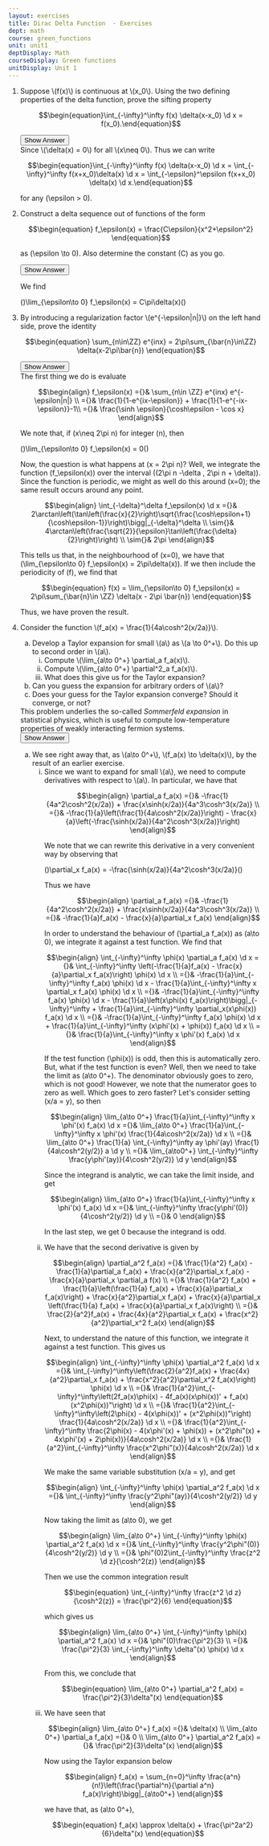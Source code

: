 ```yaml
---
layout: exercises
title: Dirac Delta Function  - Exercises
dept: math
course: green_functions
unit: unit1
deptDisplay: Math
courseDisplay: Green functions
unitDisplay: Unit 1
---
```

<ol>
<li> <div class="exercise">  Suppose \(f(x)\) is continuous at \(x_0\). Using the two defining properties of the delta function, prove the sifting property

$$\begin{equation}\int_{-\infty}^\infty f(x) \delta(x-x_0) \d x = f(x_0).\end{equation}$$

<div class="answerBox"> 
 <button onclick="myFunction('answer5')" class="answerButton">Show Answer</button> 
 <div  id='answer5' class="answer" >
Since \(\delta(x) = 0\) for all \(x\neq 0\). Thus we can write

$$\begin{equation}\int_{-\infty}^\infty f(x) \delta(x-x_0) \d x = \int_{-\infty}^\infty f(x+x_0)\delta(x) \d x = \int_{-\epsilon}^\epsilon f(x+x_0) \delta(x) \d x.\end{equation}$$

for any \(\epsilon > 0\).

</div> 
 </div>

</div> </li>
<li> <div class="exercise">  Construct a delta sequence out of functions of the form 

$$\begin{equation}
f_\epsilon(x) = \frac{C\epsilon}{x^2+\epsilon^2}
\end{equation}$$

as \(\epsilon \to 0\). Also determine the constant \(C\) as you go.

<div class="answerBox"> 
 <button onclick="myFunction('answer22')" class="answerButton">Show Answer</button> 
 <div  id='answer22' class="answer" >


We find 

\(\)\lim_{\epsilon\to 0} f_\epsilon(x) = C\pi\delta(x)\(\)
</div> 
 </div>

</div> </li>
<li> <div class="exercise">  By introducing a regularization factor \(e^{-\epsilon|n|}\) on the left hand side, prove the identity

$$\begin{equation}
\sum_{n\in\ZZ} e^{inx} = 2\pi\sum_{\bar{n}\in\ZZ} \delta(x-2\pi\bar{n})
\end{equation}$$

<div class="answerBox"> 
 <button onclick="myFunction('answer36')" class="answerButton">Show Answer</button> 
 <div  id='answer36' class="answer" >
The first thing we do is evaluate

$$\begin{align}
f_\epsilon(x) ={}& \sum_{n\in \ZZ} e^{inx} e^{-\epsilon|n|} \\
={}& \frac{1}{1-e^{ix-\epsilon}} + \frac{1}{1-e^{-ix-\epsilon}}-1\\
={}& \frac{\sinh \epsilon}{\cosh\epsilon - \cos x}
\end{align}$$

We note that, if \(x\neq 2\pi n\) for integer \(n\), then 

\(\)\lim_{\epsilon\to 0} f_\epsilon(x) = 0\(\)

Now, the question is what happens at \(x = 2\pi n\)? Well, we integrate the function \(f_\epsilon(x)\) over the interval \((2\pi n -\delta , 2\pi n + \delta)\). Since the function is periodic, we might as well do this around \(x=0\); the same result occurs around any point. 

$$\begin{align}
\int_{-\delta}^\delta f_\epsilon(x) \d x ={}& 2\arctan\left(\tan\left(\frac{x}{2}\right)\sqrt{\frac{\cosh\epsilon+1}{\cosh\epsilon-1}}\right)\bigg|_{-\delta}^\delta \\
\sim{}& 4\arctan\left(\frac{\sqrt{2}}{\epsilon}\tan\left(\frac{\delta}{2}\right)\right) \\
\sim{}& 2\pi
\end{align}$$

This tells us that, in the neighbourhood of \(x=0\), we have that \(\lim_{\epsilon\to 0} f_\epsilon(x) = 2\pi\delta(x)\). If we then include the periodicity of \(f\), we find that 

$$\begin{equation}
f(x) = \lim_{\epsilon\to 0} f_\epsilon(x) = 2\pi\sum_{\bar{n}\in \ZZ} \delta(x - 2\pi \bar{n})
\end{equation}$$

Thus, we have proven the result.

</div> 
 </div> 

</div> </li>
<li> <div class="exercise">  Consider the function \(f_a(x) = \frac{1}{4a\cosh^2(x/2a)}\). 

<ol type="a">
<li> Develop a Taylor expansion for small \(a\) as \(a \to 0^+\). Do this up to second order in \(a\). 
<ol type="i">
<li> Compute \(\lim_{a\to 0^+} \partial_a f_a(x)\).
</li>
<li> Compute \(\lim_{a\to 0^+} \partial^2_a f_a(x)\).
</li>
<li> What does this give us for the Taylor expansion?
</li></ol>
</li>
<li> Can you guess the expansion for arbitrary orders of \(a\)?
</li>
<li> Does your guess for the Taylor expansion converge? Should it converge, or not?
</li></ol>
This problem underlies the so-called <i>Sommerfeld expansion</i> in statistical physics, which is useful to compute low-temperature properties of weakly interacting fermion systems.

<div class="answerBox"> 
 <button onclick="myFunction('answer81')" class="answerButton">Show Answer</button> 
 <div  id='answer81' class="answer" >
<ol type="a">
<li> We see right away that, as \(a\to 0^+\), \(f_a(x) \to \delta(x)\), by the result of an earlier exercise. 
<ol type="i">
<li> Since we want to expand for small \(a\), we need to compute derivatives with respect to \(a\). In particular, we have that 

$$\begin{align}
\partial_a f_a(x) ={}& -\frac{1}{4a^2\cosh^2(x/2a)} + \frac{x\sinh(x/2a)}{4a^3\cosh^3(x/2a)} \\
={}& -\frac{1}{a}\left(\frac{1}{4a\cosh^2(x/2a)}\right) - \frac{x}{a}\left(-\frac{\sinh(x/2a)}{4a^2\cosh^3(x/2a)}\right)
\end{align}$$

We note that we can rewrite this derivative in a very convenient way by observing that 

\(\)\partial_x f_a(x) = -\frac{\sinh(x/2a)}{4a^2\cosh^3(x/2a)}\(\)

Thus we have 

$$\begin{align}
\partial_a f_a(x) ={}& -\frac{1}{4a^2\cosh^2(x/2a)} + \frac{x\sinh(x/2a)}{4a^3\cosh^3(x/2a)} \\
={}& -\frac{1}{a}f_a(x) - \frac{x}{a}\partial_x f_a(x)
\end{align}$$

In order to understand the behaviour of \(\partial_a f_a(x)\) as \(a\to 0\), we integrate it against a test function. We find that 

$$\begin{align}
\int_{-\infty}^\infty \phi(x) \partial_a f_a(x) \d x ={}& \int_{-\infty}^\infty \left(-\frac{1}{a}f_a(x) - \frac{x}{a}\partial_x f_a(x)\right) \phi(x) \d x \\
={}& -\frac{1}{a}\int_{-\infty}^\infty f_a(x) \phi(x) \d x - \frac{1}{a}\int_{-\infty}^\infty x \partial_x f_a(x) \phi(x) \d x \\ 
={}& -\frac{1}{a}\int_{-\infty}^\infty f_a(x) \phi(x) \d x - \frac{1}{a}\left(x\phi(x) f_a(x)\right)\bigg|_{-\infty}^\infty + \frac{1}{a}\int_{-\infty}^\infty \partial_x(x\phi(x)) f_a(x) \d x \\
={}& -\frac{1}{a}\int_{-\infty}^\infty f_a(x) \phi(x) \d x + \frac{1}{a}\int_{-\infty}^\infty (x\phi'(x) + \phi(x)) f_a(x) \d x \\
={}& \frac{1}{a}\int_{-\infty}^\infty x \phi'(x) f_a(x) \d x
\end{align}$$

If the test function \(\phi(x)\) is odd, then this is automatically zero. But, what if the test function is even? Well, then we need to take the limit as \(a\to 0^+\). The denominator obviously goes to zero, which is not good! However, we note that the numerator goes to zero as well. Which goes to zero faster? Let's consider setting \(x/a = y\), so then 

$$\begin{align}
\lim_{a\to 0^+} \frac{1}{a}\int_{-\infty}^\infty x \phi'(x) f_a(x) \d x ={}& \lim_{a\to 0^+} \frac{1}{a}\int_{-\infty}^\infty x \phi'(x) \frac{1}{4a\cosh^2(x/2a)} \d x \\
={}& \lim_{a\to 0^+} \frac{1}{a} \int_{-\infty}^\infty ay \phi'(ay) \frac{1}{4a\cosh^2(y/2)} a \d y \\
={}& \lim_{a\to0^+} \int_{-\infty}^\infty \frac{y\phi'(ay)}{4\cosh^2(y/2)} \d y
\end{align}$$

 Since the integrand is analytic, we can take the limit inside, and get 

$$\begin{align}
\lim_{a\to 0^+} \frac{1}{a}\int_{-\infty}^\infty x \phi'(x) f_a(x) \d x ={}& \int_{-\infty}^\infty \frac{y\phi'(0)}{4\cosh^2(y/2)} \d y \\
={}& 0
\end{align}$$

In the last step, we get 0 because the integrand is odd. 

</li>
<li> We have that the second derivative is given by 

$$\begin{align}
\partial_a^2 f_a(x) ={}& \frac{1}{a^2} f_a(x) - \frac{1}{a}\partial_a f_a(x) + \frac{x}{a^2}\partial_x f_a(x) - \frac{x}{a}\partial_x \partial_a f(x) \\
={}& \frac{1}{a^2} f_a(x) + \frac{1}{a}\left(\frac{1}{a} f_a(x) + \frac{x}{a}\partial_x f_a(x)\right) + \frac{x}{a^2}\partial_x f_a(x) + \frac{x}{a}\partial_x \left(\frac{1}{a} f_a(x) + \frac{x}{a}\partial_x f_a(x)\right) \\
={}& \frac{2}{a^2}f_a(x) + \frac{4x}{a^2}\partial_x f_a(x) + \frac{x^2}{a^2}\partial_x^2 f_a(x)
\end{align}$$ 

Next, to understand the nature of this function, we integrate it against a test function. This gives us 

$$\begin{align}
\int_{-\infty}^\infty \phi(x) \partial_a^2 f_a(x) \d x ={}& \int_{-\infty}^\infty\left(\frac{2}{a^2}f_a(x) + \frac{4x}{a^2}\partial_x f_a(x) + \frac{x^2}{a^2}\partial_x^2 f_a(x)\right) \phi(x) \d x \\
={}& \frac{1}{a^2}\int_{-\infty}^\infty\left(2f_a(x)\phi(x) - 4f_a(x)(x\phi(x))' + f_a(x)(x^2\phi(x))"\right) \d x \\
={}& \frac{1}{a^2}\int_{-\infty}^\infty\left(2\phi(x) - 4(x\phi(x))' + (x^2\phi(x))"\right) \frac{1}{4a\cosh^2(x/2a)} \d x \\
={}& \frac{1}{a^2}\int_{-\infty}^\infty \frac{2\phi(x) - 4(x\phi'(x) + \phi(x)) + (x^2\phi"(x) + 4x\phi'(x) + 2\phi(x))}{4a\cosh^2(x/2a)} \d x \\
={}& \frac{1}{a^2}\int_{-\infty}^\infty \frac{x^2\phi"(x)}{4a\cosh^2(x/2a)} \d x 
\end{align}$$

We make the same variable substitution \(x/a = y\), and get 

$$\begin{align}
\int_{-\infty}^\infty \phi(x) \partial_a^2 f_a(x) \d x ={}& \int_{-\infty}^\infty \frac{y^2\phi"(ay)}{4\cosh^2(y/2)} \d y
\end{align}$$

Now taking the limit as \(a\to 0\), we get 

$$\begin{align}
\lim_{a\to 0^+} \int_{-\infty}^\infty \phi(x) \partial_a^2 f_a(x) \d x ={}& \int_{-\infty}^\infty \frac{y^2\phi"(0)}{4\cosh^2(y/2)} \d y \\
={}& \phi"(0)2\int_{-\infty}^\infty \frac{z^2 \d z}{\cosh^2(z)} 
\end{align}$$

Then we use the common integration result 

$$\begin{equation}
\int_{-\infty}^\infty \frac{z^2 \d z}{\cosh^2(z)} = \frac{\pi^2}{6}
\end{equation}$$

which gives us 

$$\begin{align}
\lim_{a\to 0^+} \int_{-\infty}^\infty \phi(x) \partial_a^2 f_a(x) \d x ={}& \phi"(0)\frac{\pi^2}{3} \\
={}& \frac{\pi^2}{3} \int_{-\infty}^\infty \delta"(x) \phi(x) \d x
\end{align}$$

From this, we conclude that 

$$\begin{equation}
\lim_{a\to 0^+} \partial_a^2 f_a(x) = \frac{\pi^2}{3}\delta"(x)
\end{equation}$$

</li>
<li> We have seen that 

$$\begin{align}
\lim_{a\to 0^+} f_a(x) ={}& \delta(x) \\
\lim_{a\to 0^+} \partial_a f_a(x) ={}& 0 \\
\lim_{a\to 0^+} \partial_a^2 f_a(x) ={}& \frac{\pi^2}{3}\delta"(x)
\end{align}$$

Now using the Taylor expansion below

$$\begin{align}
f_a(x) = \sum_{n=0}^\infty \frac{a^n}{n!}\left(\frac{\partial^n}{\partial a^n} f_a(x)\right)\bigg|_{a\to0^+}
\end{align}$$

we have that, as \(a\to 0^+\), 

$$\begin{equation}
f_a(x) \approx \delta(x) + \frac{\pi^2a^2}{6}\delta"(x)
\end{equation}$$
 
</li></ol>

 
 
</li></ol>
</div> 
 </div>


</div> </li></ol>

